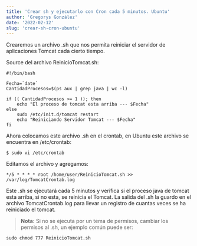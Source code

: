 ```yaml
---
title: 'Crear sh y ejecutarlo con Cron cada 5 minutos. Ubuntu'
author: 'Gregorys González'
date: '2022-02-12'
slug: 'crear-sh-cron-ubuntu'
---
```


Crearemos un archivo .sh que nos permita reiniciar el servidor de aplicaciones Tomcat cada cierto tiempo.

Source del archivo ReinicioTomcat.sh:

```
#!/bin/bash

Fecha=`date`
CantidadProcesos=$(ps aux | grep java | wc -l)

if (( CantidadProcesos >= 1 )); then
    echo "El proceso de tomcat esta arriba --- $Fecha"
else
    sudo /etc/init.d/tomcat restart
    echo "Reiniciando Servidor Tomcat --- $Fecha"
fi
```

Ahora colocamos este archivo .sh en el crontab, en Ubuntu este archivo se encuentra en /etc/crontab:

```
$ sudo vi /etc/crontab
```

Editamos el archivo y agregamos:

```
*/5 * * * * root /home/user/ReinicioTomcat.sh >> /var/log/TomcatCrontab.log
```

Este .sh se ejecutará cada 5 minutos y verifica si el proceso java de tomcat esta arriba, si no esta, se reinicia el Tomcat. La salida del .sh la guardo en el archivo TomcatCrontab.log para llevar un registro de cuantas veces se ha reiniciado el tomcat.

> **Nota:** Si no se ejecuta por un tema de permisos, cambiar los permisos al .sh, un ejemplo común puede ser:

```
sudo chmod 777 ReinicioTomcat.sh
```
